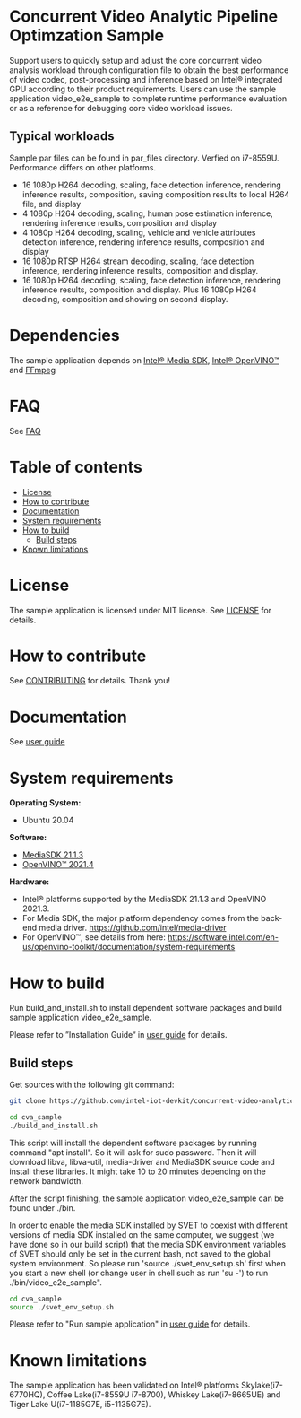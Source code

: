 # Concurrent Video Analytic Pipeline Optimzation Sample 
Support users to quickly setup and adjust the core concurrent video analysis workload through configuration file to obtain the best performance of video codec, post-processing and inference based on Intel® integrated GPU according to their product requirements.
Users can use the sample application video_e2e_sample to complete runtime performance evaluation or as a reference for debugging core video workload issues.

## Typical workloads
Sample par files can be found in par_files directory. Verfied on i7-8559U. Performance differs on other platforms.
* 16 1080p H264 decoding, scaling, face detection inference, rendering inference results, composition, saving composition results to local H264 file, and display
* 4 1080p H264 decoding, scaling, human pose estimation inference, rendering inference results, composition and display
* 4 1080p H264 decoding, scaling, vehicle and vehicle attributes detection inference, rendering inference results, composition and display
* 16 1080p RTSP H264 stream decoding, scaling, face detection inference, rendering inference results, composition and display.
* 16 1080p H264 decoding, scaling, face detection inference, rendering inference results, composition and display. Plus 16 1080p H264 decoding, composition and showing on second display. 

# Dependencies
The sample application depends on [Intel® Media SDK](https://github.com/Intel-Media-SDK/), [Intel® OpenVINO™](https://software.intel.com/en-us/openvino-toolkit) and [FFmpeg](https://www.ffmpeg.org/)

# FAQ
See [FAQ](./doc/FAQ.md)

# Table of contents

  * [License](#license)
  * [How to contribute](#how-to-contribute)
  * [Documentation](#documentation)
  * [System requirements](#system-requirements)
  * [How to build](#how-to-build)
    * [Build steps](#build-steps)
  * [Known limitations](#know-limitations)

# License
The sample application is licensed under MIT license. See [LICENSE](./video_e2e_sample/LICENSE) for details.

# How to contribute
See [CONTRIBUTING](./doc/CONTRIBUTING.md) for details. Thank you!

# Documentation
See [user guide](./doc/concurrent_video_analytic_sample_application_user_guide_2020.3.0.pdf)

# System requirements

**Operating System:**
* Ubuntu 20.04

**Software:**
* [MediaSDK 21.1.3](https://github.com/Intel-Media-SDK/MediaSDK/releases/tag/intel-mediasdk-21.1.3)
* [OpenVINO™ 2021.4](https://software.intel.com/en-us/openvino-toolkit)

**Hardware:** 
* Intel® platforms supported by the MediaSDK 21.1.3 and OpenVINO 2021.3. 
* For Media SDK, the major platform dependency comes from the back-end media driver. https://github.com/intel/media-driver
* For OpenVINO™, see details from here: https://software.intel.com/en-us/openvino-toolkit/documentation/system-requirements

# How to build

Run build_and_install.sh to install dependent software packages and build sample application video_e2e_sample. 

Please refer to ”Installation Guide“ in [user guide](./doc/concurrent_video_analytic_sample_application_user_guide_2021.1.0.pdf) for details.

## Build steps

Get sources with the following git command: 
```sh
git clone https://github.com/intel-iot-devkit/concurrent-video-analytic-pipeline-optimization-sample-l.git cva_sample 
```

```sh
cd cva_sample 
./build_and_install.sh
```
This script will install the dependent software packages by running command "apt install". So it will ask for sudo password. Then it will download libva, libva-util, media-driver and MediaSDK source code and install these libraries. It might take 10 to 20 minutes depending on the network bandwidth.

After the script finishing, the sample application video_e2e_sample can be found under ./bin.

In order to enable the media SDK installed by SVET to coexist with different versions of media SDK installed on the same computer, we suggest (we have done so in our build script) that the media SDK environment variables of SVET should only be set in the current bash, not saved to the global system environment.
So please run 'source ./svet_env_setup.sh' first when you start a new shell (or change user in shell such as run 'su -') to run ./bin/video_e2e_sample".

```sh
cd cva_sample
source ./svet_env_setup.sh
```
Please refer to "Run sample application" in [user guide](./doc/concurrent_video_analytic_sample_application_user_guide.pdf) for details.

# Known limitations

The sample application has been validated on Intel® platforms Skylake(i7-6770HQ), Coffee Lake(i7-8559U i7-8700), Whiskey Lake(i7-8665UE) and Tiger Lake U(i7-1185G7E, i5-1135G7E).


